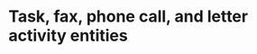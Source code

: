 # Task, fax, phone call, and letter activity entities

<!-- https://docs.microsoft.com/en-us/dynamics365/customer-engagement/developer/task-fax-phone-call-letter-activity-entities -->